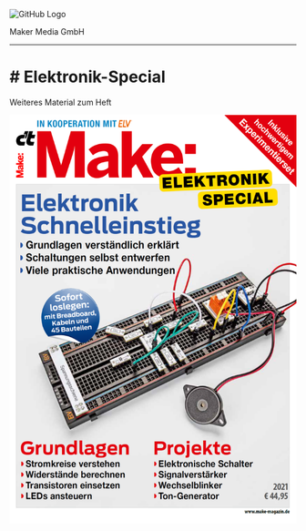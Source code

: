 

![GitHub Logo](http://www.heise.de/make/icons/make_logo.png)

Maker Media GmbH

***

# # Elektronik-Special
Weiteres Material zum Heft

![Picture](https://github.com/MakeMagazinDE/Elektronik-Special/blob/master/master.png)
